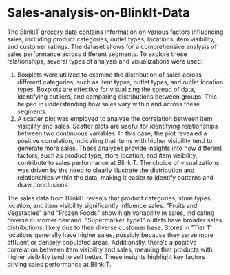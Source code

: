 # Sales-analysis-on-BlinkIt-Data
The BlinkIT grocery data contains information on various factors influencing sales, including product categories, outlet types, locations, item visibility, and customer ratings. The dataset allows for a comprehensive analysis of sales performance across different segments.
To explore these relationships, several types of analysis and visualizations were used:
1. Boxplots were utilized to examine the distribution of sales across different categories, such as item types, outlet types, and outlet location types. Boxplots are effective for visualizing the spread of data, identifying outliers, and comparing distributions between groups. This helped in understanding how sales vary within and across these segments.
2. A scatter plot was employed to analyze the correlation between item visibility and sales. Scatter plots are useful for identifying relationships between two continuous variables. In this case, the plot revealed a positive correlation, indicating that items with higher visibility tend to generate more sales.
These analyses provide insights into how different factors, such as product type, store location, and item visibility, contribute to sales performance at BlinkIT. The choice of visualizations was driven by the need to clearly illustrate the distribution and relationships within the data, making it easier to identify patterns and draw conclusions.

The sales data from BlinkIT reveals that product categories, store types, location, and item visibility significantly influence sales. "Fruits and Vegetables" and "Frozen Foods" show high variability in sales, indicating diverse customer demand. "Supermarket Type1" outlets have broader sales distributions, likely due to their diverse customer base. Stores in "Tier 1" locations generally have higher sales, possibly because they serve more affluent or densely populated areas. Additionally, there's a positive correlation between item visibility and sales, meaning that products with higher visibility tend to sell better. These insights highlight key factors driving sales performance at BlinkIT.
